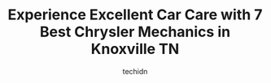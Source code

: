---
layout: ampstory
image: https://images.unsplash.com/photo-1607120349427-e3146fe0a68f?ixlib=rb-4.0.3&ixid=MnwxMjA3fDB8MHxwaG90by1wYWdlfHx8fGVufDB8fHx8&auto=format&fit=crop&w=640&h=853&q=80
author: techidn
featured: false
description: Discover the 7 best Chrysler Mechanic in Knoxville TN, USA and ensure your vehicle receives the highest quality of care. These trusted professionals are known for their skill, knowledge, and
title: Experience Excellent Car Care with 7 Best Chrysler Mechanics in Knoxville TN
cover:
   title: Experience Excellent Car Care with 7 Best Chrysler Mechanics in Knoxville TN
   subtitle: Rickpate
   background: https://images.unsplash.com/photo-1607120349427-e3146fe0a68f?ixlib=rb-4.0.3&ixid=MnwxMjA3fDB8MHxwaG90by1wYWdlfHx8fGVufDB8fHx8&auto=format&fit=crop&w=640&h=853&q=80

pages: 
 - layout: thirds
   top: <h1>#1 All Terrain Auto Care</h1>
   bottom: "<p>I contacted several places to get information about repairs for a used Jeep. Most places I contacted did not answer or respond. When Jared answered the phone, I could tel</p>"
   background: https://www.knot35.com/toplist/wp-content/uploads/2023/06/best-chrysler-mechanic-1-in-knoxville-tn-1685834541.jpeg
   backgroundblur: true
 - layout: thirds
   top: <h1>#2 European Auto Garage</h1>
   bottom: "<p>1229 Lovell Rd, Knoxville, TN 37932, United States</p>"
   background: https://www.knot35.com/toplist/wp-content/uploads/2023/06/best-chrysler-mechanic-2-in-knoxville-tn-1685834542.jpeg
   cta:
      link: https://www.knot35.com/toplist/experience-excellent-car-care-with-7-best-chrysler-mechanics-in-knoxville-tn/
      text: Experience Excellent Car Care with 7 Best Chrysler Mechanics in Knoxville TN
 - layout: thirds
   top: <h1>#3 Mobile Auto Tech Service Inc</h1>
   bottom: "<p>Mobile Dr, Knoxville, TN 37923, United States</p>"
   background: https://www.knot35.com/toplist/wp-content/uploads/2023/06/best-chrysler-mechanic-3-in-knoxville-tn-1685834542.jpeg
   cta:
      link: https://www.knot35.com/toplist/experience-excellent-car-care-with-7-best-chrysler-mechanics-in-knoxville-tn/
      text: Experience Excellent Car Care with 7 Best Chrysler Mechanics in Knoxville TN
 - layout: thirds
   top: <h1>#4 Moore 4 Less Auto Repair - North Broadway, Knoxville TN</h1>
   bottom: "<p>3129 N Broadway, Knoxville, TN 37917, United States</p>"
   background: https://images.unsplash.com/photo-1620421680010-0766ff230392?ixlib=rb-4.0.3&ixid=MnwxMjA3fDB8MHxwaG90by1wYWdlfHx8fGVufDB8fHx8&auto=format&fit=crop&w=640&h=853&q=80
   cta:
      link: https://www.knot35.com/toplist/experience-excellent-car-care-with-7-best-chrysler-mechanics-in-knoxville-tn/
      text: Experience Excellent Car Care with 7 Best Chrysler Mechanics in Knoxville TN
 - layout: thirds
   top: <h1>#5 Kadunza - European Auto Service</h1>
   bottom: "<p>5303 N Middlebrook Pike, Knoxville, TN 37921, United States</p>"
   background: https://images.unsplash.com/photo-1533998839656-76f5e4b2bccb?ixlib=rb-4.0.3&ixid=MnwxMjA3fDB8MHxwaG90by1wYWdlfHx8fGVufDB8fHx8&auto=format&fit=crop&w=640&h=853&q=80
   cta:
      link: https://www.knot35.com/toplist/experience-excellent-car-care-with-7-best-chrysler-mechanics-in-knoxville-tn/
      text: Experience Excellent Car Care with 7 Best Chrysler Mechanics in Knoxville TN
 - layout: thirds
   top: <h1>#6 R T Clapp Car Repair Center</h1>
   bottom: "<p>2045 E Magnolia Ave, Knoxville, TN 37917, United States</p>"
   background: https://images.unsplash.com/photo-1567095761054-7a02e69e5c43?ixlib=rb-4.0.3&ixid=MnwxMjA3fDB8MHxwaG90by1wYWdlfHx8fGVufDB8fHx8&auto=format&fit=crop&w=640&h=853&q=80
   cta:
      link: https://www.knot35.com/toplist/experience-excellent-car-care-with-7-best-chrysler-mechanics-in-knoxville-tn/
      text: Experience Excellent Car Care with 7 Best Chrysler Mechanics in Knoxville TN
 - layout: thirds
   top: <h1>#7 Daves mobile mechanic</h1>
   bottom: "<p>2106 Fairmont Blvd, Knoxville, TN 37917, United States</p>"
   background: https://images.unsplash.com/photo-1536745287225-21d689278fd1?ixlib=rb-4.0.3&ixid=MnwxMjA3fDB8MHxwaG90by1wYWdlfHx8fGVufDB8fHx8&auto=format&fit=crop&w=640&h=853&q=80
   cta:
      link: https://www.knot35.com/toplist/experience-excellent-car-care-with-7-best-chrysler-mechanics-in-knoxville-tn/
      text: Experience Excellent Car Care with 7 Best Chrysler Mechanics in Knoxville TN
 - layout: thirds
   middle: Continue reading...
   background: https://images.unsplash.com/photo-1580610447943-1bfbef5efe07?ixlib=rb-4.0.3&ixid=MnwxMjA3fDB8MHxwaG90by1wYWdlfHx8fGVufDB8fHx8&auto=format&fit=crop&w=640&h=853&q=80
   cta:
      link: https://www.knot35.com/toplist/experience-excellent-car-care-with-7-best-chrysler-mechanics-in-knoxville-tn/
      text: Experience Excellent Car Care with 7 Best Chrysler Mechanics in Knoxville TN
      
---